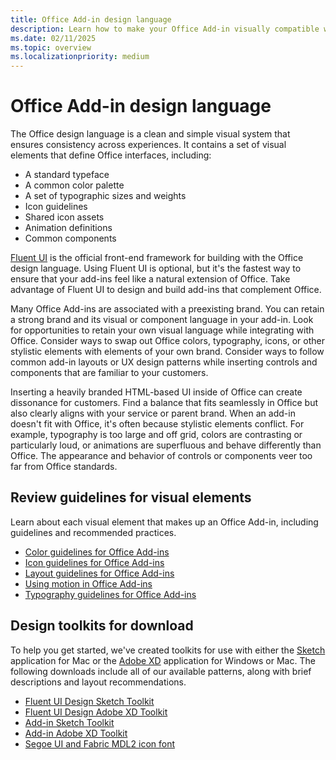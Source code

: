 ```yaml
---
title: Office Add-in design language
description: Learn how to make your Office Add-in visually compatible with Office.
ms.date: 02/11/2025
ms.topic: overview
ms.localizationpriority: medium
---
```


# Office Add-in design language

The Office design language is a clean and simple visual system that ensures consistency across experiences. It contains a set of visual elements that define Office interfaces, including:

- A standard typeface
- A common color palette
- A set of typographic sizes and weights
- Icon guidelines
- Shared icon assets
- Animation definitions
- Common components

[Fluent UI](../design/add-in-design.md) is the official front-end framework for building with the Office design language. Using Fluent UI is optional, but it's the fastest way to ensure that your add-ins feel like a natural extension of Office. Take advantage of Fluent UI to design and build add-ins that complement Office.

Many Office Add-ins are associated with a preexisting brand. You can retain a strong brand and its visual or component language in your add-in. Look for opportunities to retain your own visual language while integrating with Office. Consider ways to swap out Office colors, typography, icons, or other stylistic elements with elements of your own brand. Consider ways to follow common add-in layouts or UX design patterns while inserting controls and components that are familiar to your customers.

Inserting a heavily branded HTML-based UI inside of Office can create dissonance for customers. Find a balance that fits seamlessly in Office but also clearly aligns with your service or parent brand. When an add-in doesn't fit with Office, it's often because stylistic elements conflict. For example, typography is too large and off grid, colors are contrasting or particularly loud, or animations are superfluous and behave differently than Office. The appearance and behavior of controls or components veer too far from Office standards.

## Review guidelines for visual elements

Learn about each visual element that makes up an Office Add-in, including guidelines and recommended practices.

- [Color guidelines for Office Add-ins](add-in-color.md)
- [Icon guidelines for Office Add-ins](add-in-icons.md)
- [Layout guidelines for Office Add-ins](add-in-layout.md)
- [Using motion in Office Add-ins](using-motion-office-addins.md)
- [Typography guidelines for Office Add-ins](add-in-typography.md)

## Design toolkits for download

To help you get started, we've created toolkits for use with either the [Sketch](https://www.sketch.com/) application for Mac or the [Adobe XD](https://www.adobe.com/products/xd/features.html) application for Windows or Mac. The following downloads include all of our available patterns, along with brief descriptions and layout recommendations.

- [Fluent UI Design Sketch Toolkit](https://aka.ms/fabric-sketch-toolkit)
- [Fluent UI Design Adobe XD Toolkit](https://aka.ms/fabric-toolkit)
- [Add-in Sketch Toolkit](https://aka.ms/addins_sketch_toolkit)
- [Add-in Adobe XD Toolkit](https://aka.ms/addins_toolkit)
- [Segoe UI and Fabric MDL2 icon font](https://res-1.cdn.office.net/files/fabric-cdn-prod_20230815.002/fabric-website/files/segoeui_fabricmdl2_icon_fonts.zip)
